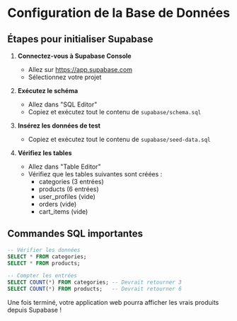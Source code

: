 # Configuration de la Base de Données

## Étapes pour initialiser Supabase

1. **Connectez-vous à Supabase Console**
   - Allez sur https://app.supabase.com
   - Sélectionnez votre projet

2. **Exécutez le schéma**
   - Allez dans "SQL Editor"
   - Copiez et exécutez tout le contenu de `supabase/schema.sql`

3. **Insérez les données de test**
   - Copiez et exécutez tout le contenu de `supabase/seed-data.sql`

4. **Vérifiez les tables**
   - Allez dans "Table Editor"
   - Vérifiez que les tables suivantes sont créées :
     - categories (3 entrées)
     - products (6 entrées)
     - user_profiles (vide)
     - orders (vide)
     - cart_items (vide)

## Commandes SQL importantes

```sql
-- Vérifier les données
SELECT * FROM categories;
SELECT * FROM products;

-- Compter les entrées
SELECT COUNT(*) FROM categories; -- Devrait retourner 3
SELECT COUNT(*) FROM products;   -- Devrait retourner 6
```

Une fois terminé, votre application web pourra afficher les vrais produits depuis Supabase !